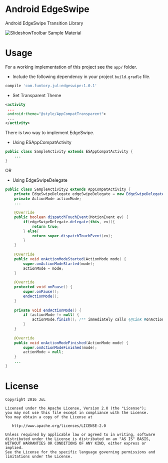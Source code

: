 # Android EdgeSwipe
Android EdgeSwipe Transition Library

![SlideshowToolbar Sample Material](https://raw.githubusercontent.com/JuL1205/Android-EdgeSwipe/master/images/essample.gif)

# Usage

For a working implementation of this project see the `app/` folder.

* Include the following dependency in your project `build.gradle` file.
```groovy
compile 'com.funtory.jul:edgeswipe:1.0.1'
```
* Set Transparent Theme
```xml
<activity
 ...
 android:theme="@style/AppCompatTransparent">
 ...
</activity>
```

There is two way to implement EdgeSwipe.

* Using ESAppCompatActivity
```java
public class SampleActivity extends ESAppCompatActivity {
    ...
}
```
OR

* Using EdgeSwipeDelegate
```java
public class SampleActivity2 extends AppCompatActivity {
    private EdgeSwipeDelegate edgeSwipeDelegate = new EdgeSwipeDelegate();
    private ActionMode actionMode;
    ...
    
    @Override
    public boolean dispatchTouchEvent(MotionEvent ev) {
        if(edgeSwipeDelegate.delegate(this, ev)){
            return true;
        } else{
            return super.dispatchTouchEvent(ev);
        }
    }
    
    @Override
    public void onActionModeStarted(ActionMode mode) {
        super.onActionModeStarted(mode);
        actionMode = mode;
    }
    
    @Override
    protected void onPause() {
        super.onPause();
        endActionMode();
    }
    
    private void endActionMode() {
        if (actionMode != null) {
            actionMode.finish(); /** immediately calls {@link #onActionModeFinished(ActionMode)} */
        }
    }
    
    @Override
    public void onActionModeFinished(ActionMode mode) {
        super.onActionModeFinished(mode);
        actionMode = null;
    }
    ...
}
```


# License

    Copyright 2016 JuL

    Licensed under the Apache License, Version 2.0 (the "License");
    you may not use this file except in compliance with the License.
    You may obtain a copy of the License at

       http://www.apache.org/licenses/LICENSE-2.0

    Unless required by applicable law or agreed to in writing, software
    distributed under the License is distributed on an "AS IS" BASIS,
    WITHOUT WARRANTIES OR CONDITIONS OF ANY KIND, either express or implied.
    See the License for the specific language governing permissions and
    limitations under the License.

